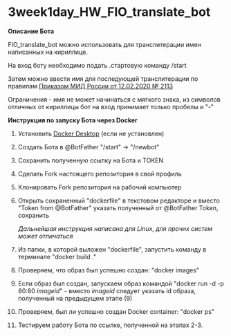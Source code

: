 # 3week1day_HW_FIO_translate_bot
**Описание Бота**

FIO_translate_bot можно использовать для транслитерации имен написанных на кириллице.

На вход боту необходимо подать .стартовую команду /start

Затем можно ввести имя для последующей транслитерации по правилам [Приказом МИД России от 12.02.2020 № 2113](https://www.consultant.ru/document/cons_doc_LAW_360580/9eb761ae644ec1e283b3a50ef232330b924577cb/)

Ограничения - имя не может начинаться с мягкого знака, из символов отличных от кириллицы бот на вход принимает только пробелы и "-"

**Инструкция по запуску Бота через Docker**

1. Установить [Docker Desktop](https://docs.docker.com/engine/install/) (если не установлен)
2. Создать Бота в @BotFather "/start" -> "/newbot"
3. Сохранить полученную ссылку на Бота и TOKEN
4. Сделать Fork настоящего репозитория в свой профиль
5. Клонировать Fork репозитория на рабочий компьютер
6. Открыть сохраненный "dockerfile" в текстовом редакторе и вместо "Token from @BotFather" указать полученный от @BotFather Token, сохранить
   
   *Дальнейшая инструкция написана для Linux, для прочих систем может отличаться*
8. Из папки, в которой выложен "dockerfile", запустить команду в терминале "docker build ."
9. Проверяем, что образ был успешно создан: "docker images"
10. Если образ был создан, запускаем образ командой "docker run -d -p 80:80 *imageid*" - вместо *imageid* следует указать id образа, полученный на предыдущем этапе (9)
11. Проверяем, был ли успешно создан Docker container: "docker ps"
12. Тестируем работу Бота по ссылке, полученной на этапах 2-3. 


